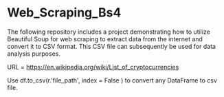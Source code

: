 # Web_Scraping_Bs4
The following repository includes a project demonstrating how to utilize Beautiful Soup for web scraping to extract data from the internet and convert it to CSV format. This CSV file can subsequently be used for data analysis purposes.

URL = https://en.wikipedia.org/wiki/List_of_cryptocurrencies

Use df.to_csv(r.'file_path', index = False ) to convert any DataFrame to csv file.

